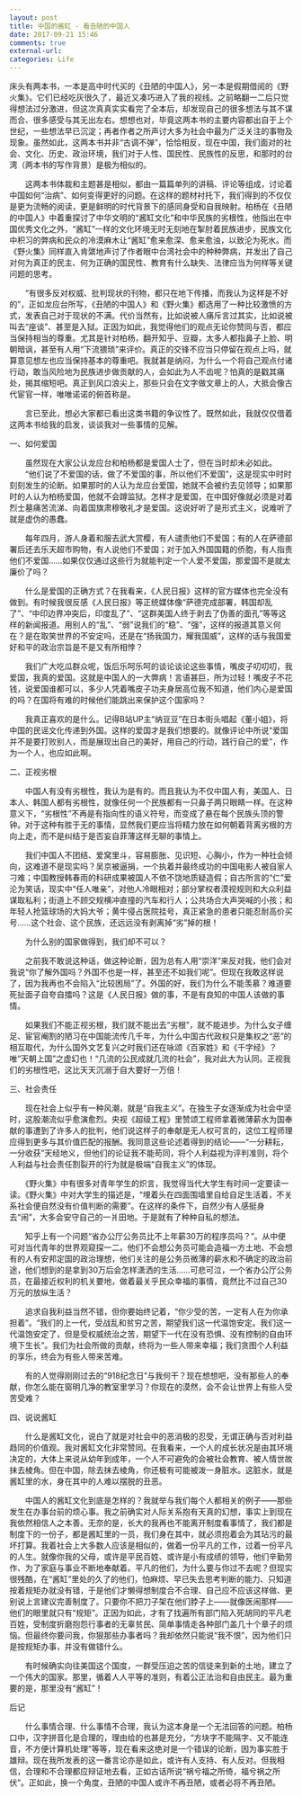 ```yaml
---
layout: post
title: 中国的酱缸 - 看丑陋的中国人
date: 2017-09-21 15:46
comments: true
external-url:
categories: Life
---
```

床头有两本书，一本是高中时代买的《丑陋的中国人》，另一本是假期借阅的《野火集》。它们已经吃灰很久了，最近又凑巧进入了我的视线。之前略翻一二后只觉得想法过分激进，但这次真真实实看完了全本后，却发现自己的很多想法与其不谋而合、很多感受与其无出左右。想想也对，毕竟这两本书的主要内容都出自于上个世纪，一些想法早已沉淀；再者作者之所声讨大多为社会中最为广泛关注的事物及现象。虽然如此，这两本书并非“古调不弹”，恰恰相反，现在中国，我们面对的社会、文化、历史、政治环境，我们对于人性、国民性、民族性的反思，和那时的台湾（两本书的写作背景）是极为相似的。
	
　　这两本书体裁和主题甚是相似，都由一篇篇单列的讲稿、评论等组成，讨论着中国如何“治病”、如何变得更好的问题。在这样的题材衬托下，我们得到的不仅仅是更为流畅的阅读，更是鲜明的时代背景下的感同身受和自我映射。柏杨在《丑陋的中国人》中着重探讨了中华文明的“酱缸文化”和中华民族的劣根性，他指出在中国优秀文化之外，“酱缸”一样的文化环境无时无刻地在掣肘着民族进步，民族文化中积习的弊病和民众的冷漠麻木让“酱缸”愈来愈深、愈来愈浊，以致沦为死水。而《野火集》同样直入肯綮地声讨了作者眼中台湾社会中的种种弊病，并发出了自己对何为真正的民主、何为正确的国民性、教育有什么缺失、法律应当为何样等关键问题的思考。
	
　　“有很多反对权威、批判现状的刊物，都只在地下传播，而我认为这样是不好的”，正如龙应台所写，《丑陋的中国人》和《野火集》都选用了一种比较激愤的方式，发表自己对于现状的不满。代价当然有，比如说被人痛斥言过其实，比如说被叫去“座谈”、甚至是入狱。正因为如此，我觉得他们的观点无论你赞同与否，都应当保持相当的尊重。尤其是针对柏杨，翻开知乎、豆瓣，太多人都指鼻子上脸、明朝暗讽，甚至有人用“下流猥琐”来评价。真正的交锋不应当只停留在观点上吗，就算意见想左也应当保持基本的尊重吧。我就甚是纳闷，为什么一个将自己观点付诸行动，敢当风险地为民族进步做贡献的人，会如此为人不齿呢？怕真的是戳其痛处，揭其缩短吧。真正到风口浪尖上，那些只会在文字做文章上的人，大抵会像古代宦官一样，唯唯诺诺的俯首称是。
	
　　言已至此，想必大家都已看出这类书籍的争议性了。既然如此，我就仅仅借着这两本书给我的启发，谈谈我对一些事情的见解。

一、如何爱国

　　虽然现在大家公认龙应台和柏杨都是爱国人士了，但在当时却未必如此。
  
　　“他们说了不爱国的话，做了不爱国的事，所以他们不爱国”，这是现实中时时刻刻发生的论断。如果那时的人认为龙应台爱国，她就不会被约去见领导；如果那时的人认为柏杨爱国，他就不会蹲监狱。怎样才是爱国，在中国好像就必须是对着烈士墓痛苦流涕、向着国旗肃穆敬礼才是爱国。这说好听了是形式主义，说难听了就是虚伪的愚蠢。
	
　　每年四月，游人身着和服去武大赏樱，有人谴责他们不爱国；有的人在萨德部署后还去乐天超市购物，有人说他们不爱国；对于加入外国国籍的侨胞，有人指责他们不爱国……如果仅仅通过这些行为就能判定一个人爱不爱国，那爱国不是就太廉价了吗？
	
　　什么是爱国的正确方式？在我看来，《人民日报》这样的官方媒体也完全没有做到。有时候我很反感《人民日报》等正统媒体像“萨德完成部署，韩国却乱了”、“中印边界冲突后，印度乱了”、“这群美国人终于剥去了伪善的面孔”等等这样的新闻报道。用别人的“乱”、“弱”说我们的“稳”、“强”，这样的报道其意义何在？是在取笑世界的不安定吗，还是在“扬我国力，耀我国威”，这样的话与我国爱好和平的政治宗旨是不是又有所相悖？
	
　　我们广大吃瓜群众呢，饭后乐呵乐呵的谈论谈论这些事情，嘴皮子叨叨叨，我爱国，我真的爱国。这就是中国人的一大弊病！言语甚巨，所为过轻！嘴皮子不花钱，说爱国谁都可以，多少人凭着嘴皮子功夫身居高位我不知道，他们内心是爱国的吗？在国将有难的时候他们能跳出来保护这个国家吗？
	
　　我真正喜欢的是什么。记得B站UP主“纳豆豆”在日本街头唱起《董小姐》，将中国的民谣文化传递到外国。这样的爱国才是我们想要的。就像评论中所说“爱国并不是要打败别人，而是展现出自己的美好，用自己的行动，践行自己的爱”，作为一个人，也应如此啊。


二、正视劣根

　　中国人有没有劣根性，我认为是有的。而且我认为不仅中国人有，美国人、日本人、韩国人都有劣根性，就像任何一个民族都有一只鼻子两只眼睛一样。在这种意义下，“劣根性”不再是有指向性的语义符号，而变成了悬在每个民族头顶的警钟。对于这种有胜于无的事情，显然我们更应当将精力放在如何朝着背离劣根的方向上走，而不是纠结于是否妄自菲薄这样无聊的事情上。
	
　　我们中国人不团结、爱窝里斗，容易膨胀、见识短、心胸小，作为一种社会倾向，这难道不是现实吗？吴京被逼捐，一个执着并最终成功的中国电影人被自家人刁难；中国教授韩春雨的科研成果被国人不依不饶地质疑造假；自古所言的“仁”爱沦为笑话，现实中“任人唯亲”，对他人冷眼相对；部分掌权者漠视规则和大众利益谋取私利；街道上不顾交规横冲直撞的汽车和行人；公共场合大声哭喊的小孩；和年轻人抢篮球场的大妈大爷；黄牛侵占医院挂号，真正紧急的患者只能忍耐高价买号……这个社会、这个民族，还远远没有剥离掉“劣”掉的根！
	
　　为什么别的国家做得到，我们却不可以？ 
	
　　之前我不敢说这种话，做这种论断，因为总有人用“崇洋”来反对我，他们会对我说“你了解外国吗？外国不也是一样，甚至还不如我们呢”。但现在我敢这样说了，因为我再也不会陷入“比较困局”了。外国的好，我们为什么不能羡慕？难道要死扯面子自夸自擂吗？这是《人民日报》做的事，不是有良知的中国人该做的事情。
	
　　如果我们不能正视劣根，我们就不能出去“劣根”，就不能进步。为什么女子缠足、宦官阉割的陋习在中国能流传几千年，为什么中国古代政权只是集权之“恶”的相互取代，为什么国外文艺复兴之时我们还在咏颂《百家姓》和《千字经》？唯“天朝上国”之虚幻也！“几流的公民成就几流的社会”，我对此大为认同。正视我们的劣根性吧，这比天天沉溺于自大要好一万倍！

三、社会责任
	
　　现在社会上似乎有一种风潮，就是“自我主义”。在独生子女逐渐成为社会中坚时，这股潮流似乎愈演愈烈。央视《超级工程》里赞颂工程师拿着微薄薪水为国奉献的事遭到了许多人的批判，他们说这样子的奉献是无人权可言的，这位工程师理应得到更多与其价值匹配的报酬。我同意这些论述着得到的结论——“一分耕耘，一分收获”天经地义，但他们的论证我不能苟同，将个人利益视为评判准则，将个人利益与社会责任割裂开的行为就是极端“自我主义”的体现。
	
　　《野火集》中有很多对青年学生的炽言，我觉得当代大学生有时间一定要读一读。《野火集》中对大学生的描述是，“埋着头在四面围墙里自给自足生活着，不关系社会便自然没有价值判断的需要”。在这样的条件下，自然少有人感挺身去“闹”，大多会安守自己的一爿田地。于是就有了种种自私的想法。
	
　　知乎上有一个问题“省办公厅公务员比不上年薪30万的程序员吗？”。从中便可对当代青年的世界观窥探一二。他们不会想公务员可能会造福一方土地、不会想有的人有安邦定国的政治理想，他们关注的是公务员微薄的薪水和不确定的政治前途，他们想到的是拿到30万后会怎样潇洒的生活……可悲可泣，一个省办公厅公务员，在最接近权利的机关要地，做着最关乎民众幸福的事情，竟然比不过自己30万元的放纵生活？

　　追求自我利益当然不错，但你要始终记着，“你少受的苦，一定有人在为你承担着”。“我们的上一代，受战乱和贫穷之苦，期望我们这一代温饱安定。我们这一代温饱安定了，但是受权威统治之苦，期望下一代在没有恐惧、没有控制的自由环境下生长”。我们为社会所做的贡献，终将为一些人带来幸福；我们贪图个人利益的享乐，终会为有些人带来苦难。
	
　　有的人觉得刚刚过去的“918纪念日”与我何干？现在想想吧，没有那些人的奉献，你怎么能在窗明几净的教室里学习？你现在的漠然，会不会让世界上有些人受苦受难？
	
四、说说酱缸
	
　　什么是酱缸文化，说白了就是对社会中的恶消极的忍受，无谓正确与否对利益趋同的价值观。我对酱缸文化非常赞同。在我看来，一个人的成长状况是由其环境决定的，大体上来说从幼年到成年，一个人不可避免的会被社会教育、被人情世故抹去棱角。但在中国，除去抹去棱角，你还极有可能被泼一身脏水。这脏水，就是酱缸里的水，身在其中的人难以摆脱的丑恶。
	
　　中国人的酱缸文化到底是怎样的？我就举与我们每个人都相关的例子——那些发生在办事台前的烦心事。我之前确实对人际关系抱有天真的幻想，事实上到现在我依然相信人之本善。无奈的是，长大的我再也不能离开制度看事情了，我们都是制度下的一份子，都是酱缸里的一员，我们身在其中，就必须抱着会为其玷污的最坏打算。我着社会上大多数人应该是相似的，做着一份平凡的工作，过着一份平凡的人生。就像你我的父母，或许是平民百姓、或许是小有成绩的领导，他们辛勤劳作、为了家庭与事业不断地奉献着。平凡的他们，为什么要与你过不去呢？但现实很残酷，在“酱缸”里处的久了的他们，怕麻烦、早已失去思考判断的能力、只知道按着规矩办就没有错，于是他们才懒得想制度合不合理、自己应不应该这样做、更别说上言建议完善制度了。只要你不把刀子架在他们脖子上——就像医闹那样——他们的眼里就只有“规矩”。正因为如此，才有了找遍所有部门陷入死胡同的平凡老百姓，受制度折磨抱怨行事者的无辜贫民、简单事情走各种部门盖几十个章子的烦恼。但最终你要问我，你狠那些办事者吗？我却依然只能说“我不恨”，因为他们只是按规矩办事，并没有做错什么。
	
　　有时候确实向往美国这个国度，一群受压迫之苦的信徒来到新的土地，建立了一个伟大的国家。那里，循着人人平等的准则，有着公正法治和自由民主。最为重要的是，那里没有“酱缸”！

后记

　　什么事情合理、什么事情不合理，我认为这本身是一个无法回答的问题。柏杨口中，汉字拼音化是合理的，理由给的也甚是充分，“方块字不能隔字、又不能连音，不方便计算机处理”等等，现在看来这绝对是一个错误的论断，因为事实胜于雄辩。现在我所发表的这一番言论亦是如此，或许有人支持、有人反对。但我相信，合理和不合理都应辩证地去看，正如古话所说“祸兮福之所倚，福兮祸之所伏”。正如此，换一个角度，丑陋的中国人或许不再丑陋，或者必将不再丑陋。
		
